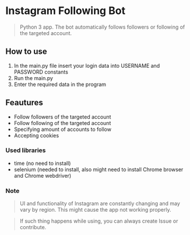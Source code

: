# Instagram Following Bot
> Python 3 app. The bot automatically follows followers or following of the targeted account.

## How to use
1. In the main.py file insert your login data into USERNAME and PASSWORD constants
2. Run the main.py
3. Enter the required data in the program

## Feautures
- Follow followers of the targeted account
- Follow following of the targeted account
- Specifying amount of accounts to follow
- Accepting cookies

### Used libraries
- time (no need to install)
- selenium (needed to install, also might need to install Chrome browser and Chrome webdriver)

### Note
> UI and functionality of Instagram are constantly changing and may vary by region. This might cause the app not working properly.

> If such thing happens while using, you can always create Issue or contribute.
